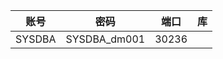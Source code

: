 | 账号   | 密码     | 端口    | 库     |
|------|--------|-------|-------|
| SYSDBA | SYSDBA_dm001 | 30236 |  |
